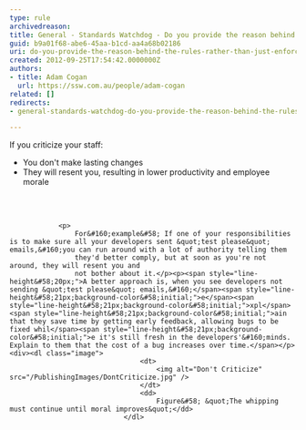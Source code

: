 ```yaml
---
type: rule
archivedreason: 
title: General - Standards Watchdog - Do you provide the reason behind the rules rather than just enforce them?
guid: b9a01f68-abe6-45aa-b1cd-aa4a68b02186
uri: do-you-provide-the-reason-behind-the-rules-rather-than-just-enforce-them
created: 2012-09-25T17:54:42.0000000Z
authors:
- title: Adam Cogan
  url: https://ssw.com.au/people/adam-cogan
related: []
redirects:
- general-standards-watchdog-do-you-provide-the-reason-behind-the-rules-rather-than-just-enforce-them

---
```



<p>If you criticize&#160;your staff&#58;</p><ul><li>You don't make lasting changes</li><li>They will resent you, resulting in lower productivity and&#160;employee morale</li></ul>
<br><excerpt class='endintro'></excerpt><br>

                <p>
                    For&#160;example&#58; If one of your responsibilities is to make sure all your developers sent &quot;test please&quot; emails,&#160;you can run around with a lot of authority telling them
                    they'd better comply, but at soon as you're not around, they will resent you and
                    not bother about it.</p><p><span style="line-height&#58;20px;">A better approach is, when you see developers not sending &quot;test please&quot; emails,&#160;</span><span style="line-height&#58;21px;background-color&#58;initial;">e</span><span style="line-height&#58;21px;background-color&#58;initial;">xpl</span><span style="line-height&#58;21px;background-color&#58;initial;">ain that they save time by getting early feedback, allowing bugs to be fixed whil</span><span style="line-height&#58;21px;background-color&#58;initial;">e it's still fresh in the developers'&#160;minds. Explain to them that the cost of a bug increases over time.​</span></p><div><dl class="image">
                                    <dt>
                                        <img alt="Don't Criticize" src="/PublishingImages/DontCriticize.jpg" /> 
                                    </dt>
                                    <dd>
                                        Figure&#58; &quot;The whipping must continue until moral improves&quot;</dd>
                                </dl>
</div>


